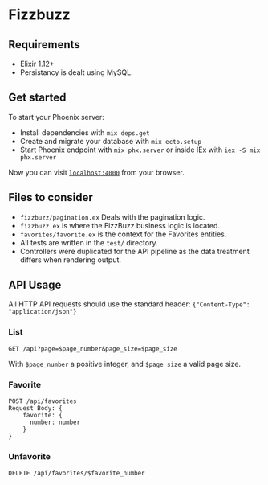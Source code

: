 # Fizzbuzz

## Requirements
  
  * Elixir 1.12+
  * Persistancy is dealt using MySQL.

## Get started

To start your Phoenix server:

  * Install dependencies with `mix deps.get`
  * Create and migrate your database with `mix ecto.setup`
  * Start Phoenix endpoint with `mix phx.server` or inside IEx with `iex -S mix phx.server`

Now you can visit [`localhost:4000`](http://localhost:4000) from your browser.

## Files to consider

  * `fizzbuzz/pagination.ex` Deals with the pagination logic.
  * `fizzbuzz.ex` is where the FizzBuzz business logic is located. 
  * `favorites/favorite.ex` is the context for the Favorites entities. 
  * All tests are written in the `test/` directory.
  * Controllers were duplicated for the API pipeline as the data treatment differs when rendering output.

## API Usage
All HTTP API requests should use the standard header: `{"Content-Type": "application/json"}`
### List
```
GET /api?page=$page_number&page_size=$page_size
```
With `$page_number` a positive integer, and `$page size` a valid page size. 

### Favorite
```
POST /api/favorites
Request Body: {
    favorite: {
      number: number
    }
}
```

### Unfavorite
```
DELETE /api/favorites/$favorite_number
```
